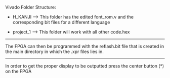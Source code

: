 Vivado Folder Structure:

* H_KANJI --> This folder has the edited font_rom.v and the corresponding bit files for a different language

* project_1 --> This folder will work with all other code.hex

-----

The FPGA can then be programmed with the reflash.bit file that is created in the main directory 
in which the .xpr files lies in.

-----

In order to get the proper display to be outputted press the center button (*) on the FPGA


